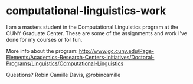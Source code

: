 computational-linguistics-work
==============================

I am a masters student in the Computational Linguistics program at the CUNY Graduate Center. These are some of the assignments and work I've done for my courses or for fun. 

More info about the program: http://www.gc.cuny.edu/Page-Elements/Academics-Research-Centers-Initiatives/Doctoral-Programs/Linguistics/Computational-Linguistics

Questions? Robin Camille Davis, @robincamille 

